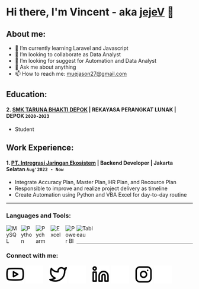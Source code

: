 # Hi there, I'm Vincent - aka [jejeV](https://www.youtube.com/channel/UCUHCwvXpLHawibe7PS_qAtA) 👋

## About me:

- 🌱 I’m currently learning Laravel and Javascript
- 👯 I’m looking to collaborate as Data Analyst
- 🤔 I’m looking for suggest for Automation and Data Analyst
- 💬 Ask me about anything
- 📫 How to reach me: muejason27@gmail.com

## Education:

#### 2. [SMK TARUNA BHAKTI DEPOK](https://smktarunabhakti.net/) | REKAYASA PERANGKAT LUNAK | DEPOK `2020-2023`

- Student

## Work Experience:

#### 1. [PT. Intregrasi Jaringan Ekosistem](https://weave.co.id) | Backend Developer | Jakarta Selatan `Aug'2022 - Now`

- Integrate Accuracy Plan, Master Plan, HR Plan, and Recource Plan
- Responsible to improve and realize project delivery as timeline
- Create Automation using Python and VBA Excel for day-to-day routine

---

### Languages and Tools:

[<img align="left" alt="MySQL" width="30px" src="https://cdn.jsdelivr.net/gh/devicons/devicon/icons/mysql/mysql-original.svg" style="padding-right:10px;" />][webdev]
[<img align="left" alt="Python" width="30px" src="https://upload.wikimedia.org/wikipedia/commons/thumb/c/c3/Python-logo-notext.svg/110px-Python-logo-notext.svg.png?20100317150552" style="padding-right:10px;" />][webdev]
[<img align="left" alt="Pycharm" width="30px" src="https://upload.wikimedia.org/wikipedia/commons/thumb/1/1d/PyCharm_Icon.svg/220px-PyCharm_Icon.svg.png" style="padding-right:10px;" />][webdev]
[<img align="left" alt="Excel" width="30px" src="https://is2-ssl.mzstatic.com/image/thumb/Purple126/v4/a8/fd/5a/a8fd5a84-c6f1-355f-3b9f-6e86598efaa3/XCEL.png/1200x630bb.png" style="padding-right:10px;" />][webdev]
[<img align="left" alt="Power BI" width="30px" src="https://powerbi.microsoft.com/pictures/application-logos/svg/powerbi.svg" style="padding-right:0px;" />][webdev]
[<img align="left" alt="Tableau" width="50px" src="https://logos-world.net/wp-content/uploads/2021/10/Tableau-Symbol.png" style="padding-right:10px;" />][webdev]

<br />
<br />

---

### Connect with me:

[![website](./img/youtube-light.svg)](https://www.youtube.com/channel/UCUHCwvXpLHawibe7PS_qAtA)
[![website](./img/youtube-dark.svg)](https://www.youtube.com/channel/UCUHCwvXpLHawibe7PS_qAtA)
&nbsp;&nbsp;
[![website](./img/twitter-light.svg)](https://twitter.com/vincentwwidyan#gh-light-mode-only)
[![website](./img/twitter-dark.svg)](https://twitter.com/vincentwwidyan#gh-dark-mode-only)
&nbsp;&nbsp;
[![website](./img/linkedin-light.svg)](https://www.linkedin.com/in/samuel-j-9a9a15227/)
[![website](./img/linkedin-dark.svg)](https://www.linkedin.com/in/samuel-j-9a9a15227/)
&nbsp;&nbsp;
[![website](./img/instagram-light.svg)](https://www.instagram.com/27apolloo/)
[![website](./img/instagram-dark.svg)](https://www.instagram.com/27apolloo/)

[webdev]: https://github.com/jejeV
